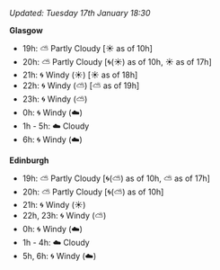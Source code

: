 *Updated: Tuesday 17th January 18:30*

**Glasgow**

* 19h: :partly_sunny: Partly Cloudy [:sunny: as of 10h]
* 20h: :partly_sunny: Partly Cloudy [:cyclone:(:sunny:) as of 10h, :sunny: as of 17h]
* 21h: :cyclone: Windy (:sunny:) [:sunny: as of 18h]
* 22h: :cyclone: Windy (:partly_sunny:) [:partly_sunny: as of 19h]
* 23h: :cyclone: Windy (:partly_sunny:)
* 0h: :cyclone: Windy (:cloud:)
* 1h - 5h: :cloud: Cloudy
* 6h: :cyclone: Windy (:cloud:)

**Edinburgh**

* 19h: :partly_sunny: Partly Cloudy [:cyclone:(:partly_sunny:) as of 10h, :partly_sunny: as of 17h]
* 20h: :partly_sunny: Partly Cloudy [:cyclone:(:partly_sunny:) as of 10h]
* 21h: :cyclone: Windy (:sunny:)
* 22h, 23h: :cyclone: Windy (:partly_sunny:)
* 0h: :cyclone: Windy (:cloud:)
* 1h - 4h: :cloud: Cloudy
* 5h, 6h: :cyclone: Windy (:cloud:)

